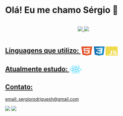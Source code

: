 <h1>Olá! Eu me chamo Sérgio 👋</h1>
<br>
<div align="center">
  <a href="https://github.com/sergiohrodrigues">
  <img height="170em" src="https://github-readme-stats.vercel.app/api?username=sergiohrodrigues&show_icons=true&theme=dark&include_all_commits=false&count_private=true"/>
  <img height="170em" src="https://github-readme-stats.vercel.app/api/top-langs/?username=sergiohrodrigues&layout=compact&langs_count=7&theme=dark"/>
</div>
  <br>
  <h2>Linguagens que utilizo: <img align="center" alt="Rafa-HTML" height="30" width="40" src="https://raw.githubusercontent.com/devicons/devicon/master/icons/html5/html5-original.svg"><img align="center" alt="Rafa-CSS" height="30" width="40" src="https://raw.githubusercontent.com/devicons/devicon/master/icons/css3/css3-original.svg"><img align="center" alt="Rafa-Js" height="30" width="40" src="https://raw.githubusercontent.com/devicons/devicon/master/icons/javascript/javascript-plain.svg"></h2>
  
  <h2>Atualmente estudo: <img align="center" alt="Rafa-React" height="30" width="40" src="https://raw.githubusercontent.com/devicons/devicon/master/icons/react/react-original.svg"></h2>
  
  <h2>Contato:</h2>
  
  email: sergiorodriguesh@gmail.com
  
  <a href="https://www.linkedin.com/in/sergio-henrique-rodrigues-9722b5213/" target="_blank"><img src="https://img.shields.io/badge/-LinkedIn-%230077B5?style=for-the-badge&logo=linkedin&logoColor=white" target="_blank"></a> 
  <a href="https://instagram.com/sergiorodriguesh/" target="_blank"><img src="https://img.shields.io/badge/-Instagram-%23E4405F?style=for-the-badge&logo=instagram&logoColor=white" target="_blank"></a>
  
